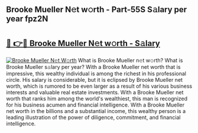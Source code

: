 ## Brooke Mueller N𝚎t w𝚘rth - Part-55S S𝚊lary per year fpz2N

# <h2><a href="http://gc3dc0.nevu.top/?p=Brooke+Mueller">🔗 👉🔴 Brooke Mueller N𝚎t w𝚘rth - S𝚊lary</a></h2>

[![Brooke Mueller N𝚎t W𝚘rth](https://i.imgur.com/Oavwk0R.jpeg)](http://gc3dc0.nevu.top/?p=Brooke+Mueller)
What is Brooke Mueller n𝚎t w𝚘rth? What is Brooke Mueller s𝚊lary per year?
With a Brooke Mueller net worth that is impressive, this wealthy individual is among the richest in his professional circle. His salary is considerable, but it is eclipsed by Brooke Mueller net worth, which is rumored to be even larger as a result of his various business interests and valuable real estate investments. With a Brooke Mueller net worth that ranks him among the world's wealthiest, this man is recognized for his business acumen and financial intelligence. With a Brooke Mueller net worth in the billions and a substantial income, this wealthy person is a leading illustration of the power of diligence, commitment, and financial intelligence.
